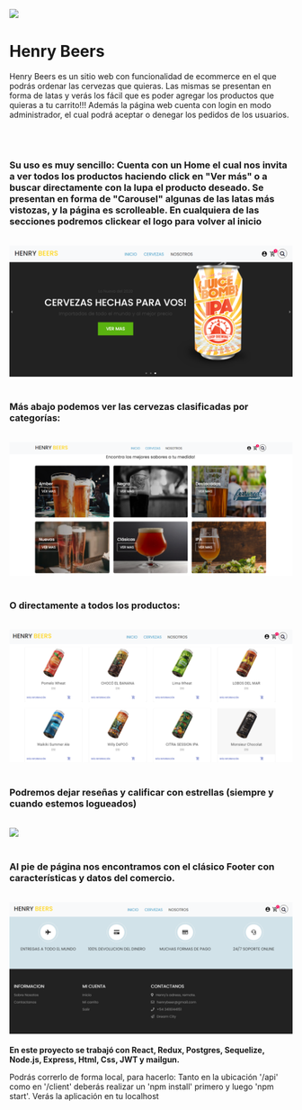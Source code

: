 <p align='left'>
    <img src='https://static.wixstatic.com/media/85087f_0d84cbeaeb824fca8f7ff18d7c9eaafd~mv2.png/v1/fill/w_160,h_30,al_c,q_85,usm_0.66_1.00_0.01/Logo_completo_Color_1PNG.webp' </img>
</p>

# Henry Beers


Henry Beers es un sitio web con funcionalidad de ecommerce en el que podrás ordenar las cervezas que quieras. Las mismas se presentan en forma de latas y verás los fácil que es poder agregar los productos que quieras a tu carrito!!!
Además la página web cuenta con login en modo administrador, el cual podrá aceptar o denegar los pedidos de los usuarios.

</br>
</br>
<h3>Su uso es muy sencillo: Cuenta con un Home el cual nos invita a ver todos los productos haciendo click en "Ver más" o a buscar directamente con la lupa el producto deseado. Se presentan en forma de "Carousel" algunas de las latas más vistozas, y la página es scrolleable.
En cualquiera de las secciones podremos clickear el logo para volver al inicio </h3>
</br>
<img src= "https://raw.githubusercontent.com/JairoPonti/HenryBeers/main/client/src/Screenshots/Home1.PNG"/>
</br>
</br>

<h3>Más abajo podemos ver las cervezas clasificadas por categorías:</h3>
</br>
<img src= "https://raw.githubusercontent.com/JairoPonti/HenryBeers/main/client/src/Screenshots/Home2.PNG"/>
</br>
</br>

<h3>O directamente a todos los productos:</h3>
</br>
<img src= "https://raw.githubusercontent.com/JairoPonti/HenryBeers/main/client/src/Screenshots/ProductCards.PNG"/>
</br>
</br>

<h3>Podremos dejar reseñas y calificar con estrellas (siempre y cuando estemos logueados)</h3>
</br>
<img src= "https://raw.githubusercontent.com/JairoPonti/HenryBeers/main/client/src/Screenshots/Reseñas.PNG"/>
</br>
</br>


<h3>Al pie de página nos encontramos con el clásico Footer con características y datos del comercio.</h3>
</br>
<img src= "https://raw.githubusercontent.com/JairoPonti/HenryBeers/main/client/src/Screenshots/Footer.PNG"/>

</br>
</br>
<strong>En este proyecto se trabajó con React, Redux, Postgres, Sequelize, Node.js, Express, Html, Css, JWT y mailgun.</strong>

Podrás correrlo de forma local, para hacerlo:
Tanto en la ubicación '/api' como en '/client' deberás realizar un 'npm install' primero y luego 'npm start'. Verás la aplicación en tu localhost 
